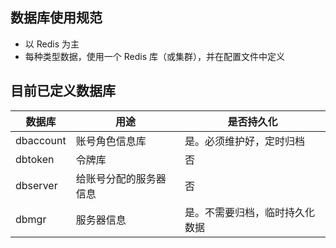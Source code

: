 ## 数据库使用规范

- 以 Redis 为主
- 每种类型数据，使用一个 Redis 库（或集群），并在配置文件中定义


## 目前已定义数据库

数据库      | 用途                       | 是否持久化
------------|----------------------------|-----------------------
dbaccount   | 账号角色信息库             | 是。必须维护好，定时归档
dbtoken     | 令牌库                     | 否
dbserver    | 给账号分配的服务器信息     | 否
dbmgr       | 服务器信息                 | 是。不需要归档，临时持久化数据
